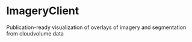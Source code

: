 # ImageryClient
Publication-ready visualization of overlays of imagery and segmentation from cloudvolume data

